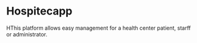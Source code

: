 # Hospitecapp

HThis platform allows easy management for a health center patient, starff or administrator.

